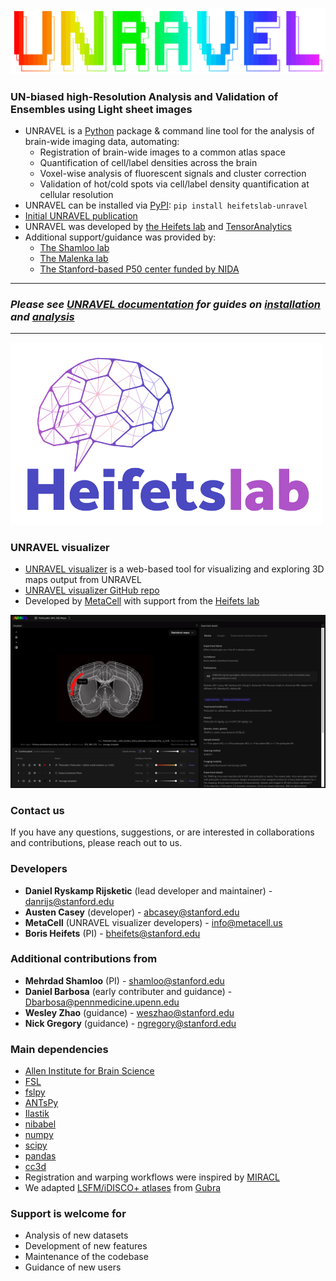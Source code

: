 [![UNRAVEL Logo](https://raw.githubusercontent.com/b-heifets/UNRAVEL/main/unravel/docs/_static/UNRAVEL_logo.png)](https://b-heifets.github.io/UNRAVEL/)

### UN-biased high-Resolution Analysis and Validation of Ensembles using Light sheet images
* UNRAVEL is a [Python](https://www.python.org/) package & command line tool for the analysis of brain-wide imaging data, automating: 
    * Registration of brain-wide images to a common atlas space
    * Quantification of cell/label densities across the brain
    * Voxel-wise analysis of fluorescent signals and cluster correction
    * Validation of hot/cold spots via cell/label density quantification at cellular resolution
* UNRAVEL can be installed via [PyPI](https://pypi.org/project/heifetslab-unravel/): ``pip install heifetslab-unravel``
* [Initial UNRAVEL publication](https://www.nature.com/articles/s41386-023-01613-4)
* UNRAVEL was developed by [the Heifets lab](https://heifetslab.stanford.edu/) and [TensorAnalytics](https://sites.google.com/view/tensoranalytics/home?authuser=0)
* Additional support/guidance was provided by: 
    * [The Shamloo lab](https://med.stanford.edu/neurosurgery/research/shamloo.html)
    * [The Malenka lab](https://profiles.stanford.edu/robert-malenka)
    * [The Stanford-based P50 center funded by NIDA](https://med.stanford.edu/nidap50.html)

---

### *Please see [UNRAVEL documentation](https://b-heifets.github.io/UNRAVEL/) for guides on [installation](https://b-heifets.github.io/UNRAVEL/installation.html) and [analysis](https://b-heifets.github.io/UNRAVEL/guide.html)*

---

[<img src="https://raw.githubusercontent.com/b-heifets/UNRAVEL/main/unravel/docs/_static/Heifets_lab_logo.png" alt="Heifets Lab" width="500">](https://heifetslab.stanford.edu/)




### UNRAVEL visualizer
* [UNRAVEL visualizer](https://heifetslab-unravel.org/) is a web-based tool for visualizing and exploring 3D maps output from UNRAVEL
* [UNRAVEL visualizer GitHub repo](https://github.com/MetaCell/cfos-visualizer/)
* Developed by [MetaCell](https://metacell.us/) with support from the [Heifets lab](https://heifetslab.stanford.edu/)

[![UNRAVEL visualizer](https://raw.githubusercontent.com/b-heifets/UNRAVEL/main/unravel/docs/_static/UNRAVEL_visualizer.png)](https://heifetslab-unravel.org/)

### Contact us
If you have any questions, suggestions, or are interested in collaborations and contributions, please reach out to us. 

### Developers
* **Daniel Ryskamp Rijsketic** (lead developer and maintainer) - [danrijs@stanford.edu](mailto:danrijs@stanford.edu)
* **Austen Casey** (developer) - [abcasey@stanford.edu](mailto:abcasey@stanford.edu)
* **MetaCell** (UNRAVEL visualizer developers) - [info@metacell.us](mailto:info@metacell.us)
* **Boris Heifets** (PI) - [bheifets@stanford.edu](mailto:bheifets@stanford.edu)

### Additional contributions from
* **Mehrdad Shamloo** (PI) - [shamloo@stanford.edu](mailto:shamloo@stanford.edu)
* **Daniel Barbosa** (early contributer and guidance) - [Dbarbosa@pennmedicine.upenn.edu](mailto:Dbarbosa@pennmedicine.upenn.edu)
* **Wesley Zhao** (guidance) - [weszhao@stanford.edu](mailto:weszhao@stanford.edu)
* **Nick Gregory** (guidance) - [ngregory@stanford.edu](mailto:ngregory@stanford.edu)

### Main dependencies
* [Allen Institute for Brain Science](https://portal.brain-map.org/)
* [FSL](https://fsl.fmrib.ox.ac.uk/fsl/fslwiki)
* [fslpy](https://git.fmrib.ox.ac.uk/fsl/fslpy)
* [ANTsPy](https://github.com/ANTsX/ANTsPy)
* [Ilastik](https://www.ilastik.org/)
* [nibabel](https://nipy.org/nibabel/)
* [numpy](https://numpy.org/)
* [scipy](https://www.scipy.org/)
* [pandas](https://pandas.pydata.org/)
* [cc3d](https://pypi.org/project/connected-components-3d/)
* Registration and warping workflows were inspired by [MIRACL](https://miracl.readthedocs.io/en/latest/)
* We adapted [LSFM/iDISCO+ atlases](https://pubmed.ncbi.nlm.nih.gov/33063286/) from [Gubra](https://www.gubra.dk/cro-services/3d-imaging/)

### Support is welcome for
* Analysis of new datasets
* Development of new features
* Maintenance of the codebase
* Guidance of new users